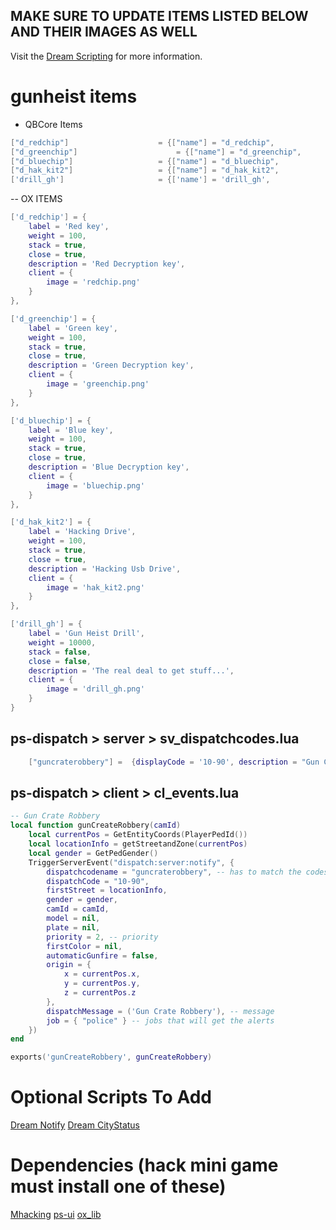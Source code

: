 ## MAKE SURE TO UPDATE ITEMS LISTED BELOW AND THEIR IMAGES AS WELL

Visit the [Dream Scripting](https://dreamscripting.vercel.app/) for more information.

# gunheist items

- QBCore Items
```lua
["d_redchip"] 			 		 = {["name"] = "d_redchip", 					["label"] = "Red key", 			["weight"] = 0, 		["type"] = "item", 		["image"] = "redchip.png", 			["unique"] = false, 	["useable"] = true, 	["shouldClose"] = true,    ["combinable"] = nil,   ["description"] = "Red Decreption key"},
["d_greenchip"] 			 		 = {["name"] = "d_greenchip", 					["label"] = "Green key", 			["weight"] = 0, 		["type"] = "item", 		["image"] = "greenchip.png", 			["unique"] = false, 	["useable"] = true, 	["shouldClose"] = true,    ["combinable"] = nil,   ["description"] = "Green Decreption key"},
["d_bluechip"] 			 		 = {["name"] = "d_bluechip", 					["label"] = "Blue key", 			["weight"] = 0, 		["type"] = "item", 		["image"] = "bluechip.png", 			["unique"] = false, 	["useable"] = true, 	["shouldClose"] = true,    ["combinable"] = nil,   ["description"] = "Blue Decreption key"},
["d_hak_kit2"] 			 		 = {["name"] = "d_hak_kit2", 					["label"] = "Hacking Drive", 			["weight"] = 0, 		["type"] = "item", 		["image"] = "hak_kit2.png", 			["unique"] = false, 	["useable"] = true, 	["shouldClose"] = true,    ["combinable"] = nil,   ["description"] = "Hacking Usb Drive"},
['drill_gh'] 			 		 = {['name'] = 'drill_gh', 			    		['label'] = 'Gun Heist Drill', 			['weight'] = 10000, 	['type'] = 'item', 		['image'] = 'drill_gh.png', 				['unique'] = false, 	['useable'] = false, 	['shouldClose'] = false,   ['combinable'] = nil,   ['description'] = 'The real deal to get stuff...'},
```

-- OX ITEMS
```lua
['d_redchip'] = {
    label = 'Red key',
    weight = 100,
    stack = true,
    close = true,
    description = 'Red Decryption key',
    client = {
        image = 'redchip.png'
    }
},

['d_greenchip'] = {
    label = 'Green key',
    weight = 100,
    stack = true,
    close = true,
    description = 'Green Decryption key',
    client = {
        image = 'greenchip.png'
    }
},

['d_bluechip'] = {
    label = 'Blue key',
    weight = 100,
    stack = true,
    close = true,
    description = 'Blue Decryption key',
    client = {
        image = 'bluechip.png'
    }
},

['d_hak_kit2'] = {
    label = 'Hacking Drive',
    weight = 100,
    stack = true,
    close = true,
    description = 'Hacking Usb Drive',
    client = {
        image = 'hak_kit2.png'
    }
},

['drill_gh'] = {
    label = 'Gun Heist Drill',
    weight = 10000,
    stack = false,
    close = false,
    description = 'The real deal to get stuff...',
    client = {
        image = 'drill_gh.png'
    }
}
```

## ps-dispatch > server > sv_dispatchcodes.lua
```lua
	["guncraterobbery"] =  {displayCode = '10-90', description = "Gun Crate Robbery In Progress", radius = 0, recipientList = {'police'}, blipSprite = 478, blipColour = 4, blipScale = 1.5, blipLength = 2, sound = "Lose_1st", sound2 = "GTAO_FM_Events_Soundset", offset = "false", blipflash = "false"},
```

## ps-dispatch > client > cl_events.lua
```lua
-- Gun Crate Robbery
local function gunCreateRobbery(camId)
    local currentPos = GetEntityCoords(PlayerPedId())
    local locationInfo = getStreetandZone(currentPos)
    local gender = GetPedGender()
    TriggerServerEvent("dispatch:server:notify", {
        dispatchcodename = "guncraterobbery", -- has to match the codes in sv_dispatchcodes.lua so that it generates the right blip
        dispatchCode = "10-90",
        firstStreet = locationInfo,
        gender = gender,
        camId = camId,
        model = nil,
        plate = nil,
        priority = 2, -- priority
        firstColor = nil,
        automaticGunfire = false,
        origin = {
            x = currentPos.x,
            y = currentPos.y,
            z = currentPos.z
        },
        dispatchMessage = ('Gun Crate Robbery'), -- message
        job = { "police" } -- jobs that will get the alerts
    })
end

exports('gunCreateRobbery', gunCreateRobbery)
```

# Optional Scripts To Add
[Dream Notify](https://github.com/koolaash/drm-notify)
[Dream CityStatus](https://damon.tebex.io/package/6778526)

# Dependencies (hack mini game must install one of these)
[Mhacking](https://github.com/justgreatgaming/FiveM-Scripts-2)
[ps-ui](https://github.com/Project-Sloth/ps-ui)
[ox_lib](https://github.com/overextended/ox_lib)